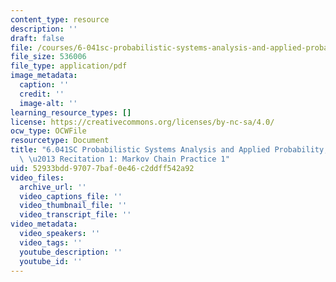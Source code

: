 ```yaml
---
content_type: resource
description: ''
draft: false
file: /courses/6-041sc-probabilistic-systems-analysis-and-applied-probability-fall-2013/52933bdd97077baf0e46c2ddff542a92_MIT6_041SCF13_Markov_Chain_Practice_231_300k.pdf
file_size: 536006
file_type: application/pdf
image_metadata:
  caption: ''
  credit: ''
  image-alt: ''
learning_resource_types: []
license: https://creativecommons.org/licenses/by-nc-sa/4.0/
ocw_type: OCWFile
resourcetype: Document
title: "6.041SC Probabilistic Systems Analysis and Applied Probability, Fall 2013Transcript\
  \ \u2013 Recitation 1: Markov Chain Practice 1"
uid: 52933bdd-9707-7baf-0e46-c2ddff542a92
video_files:
  archive_url: ''
  video_captions_file: ''
  video_thumbnail_file: ''
  video_transcript_file: ''
video_metadata:
  video_speakers: ''
  video_tags: ''
  youtube_description: ''
  youtube_id: ''
---
```

